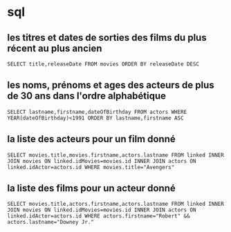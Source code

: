 # sql

## les titres et dates de sorties des films du plus récent au plus ancien
`SELECT title,releaseDate FROM movies ORDER BY releaseDate DESC`

## les noms, prénoms et ages des acteurs de plus de 30 ans dans l'ordre alphabétique
`SELECT lastname,firstname,dateOfBirthday FROM actors WHERE YEAR(dateOfBirthday)<1991 ORDER BY lastname,firstname ASC`

## la liste des acteurs pour un film donné
`SELECT movies.title,movies.firstname,actors.lastname FROM linked INNER JOIN movies ON linked.idMovies=movies.id INNER JOIN actors ON linked.idActor=actors.id WHERE movies.title="Avengers"`

## la liste des films pour un acteur donné
`SELECT movies.title,actors.firstname,actors.lastname FROM linked INNER JOIN movies ON linked.idMovies=movies.id INNER JOIN actors ON linked.idActor=actors.id WHERE actors.firstname="Robert" && actors.lastname="Downey Jr."`
